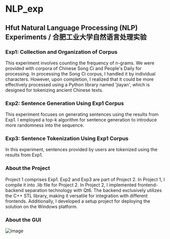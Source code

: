 # NLP_exp
## Hfut Natural Language Processing (NLP) Experiments / 合肥工业大学自然语言处理实验
### Exp1: Collection and Organization of Corpus
This experiment involves counting the frequency of n-grams. We were provided with corpora of Chinese Song Ci and People's Daily for processing. In processing the Song Ci corpus, I handled it by individual characters. However, upon completion, I realized that it could be more effectively processed using a Python library named 'jiayan', which is designed for tokenizing ancient Chinese texts.

### Exp2: Sentence Generation Using Exp1 Corpus
This experiment focuses on generating sentences using the results from Exp1. I employed a top-k algorithm for sentence generation to introduce more randomness into the sequence.

### Exp3: Sentence Tokenization Using Exp1 Corpus
In this experiment, sentences provided by users are tokenized using the results from Exp1.

### About the Project
Project 1 comprises Exp1. Exp2 and Exp3 are part of Project 2. In Project 1, I compile it into .lib file for Project 2. In Project 2, I implemented frontend-backend separation technology with Qt6. The backend exclusively utilizes the C++ STL library, making it versatile for integration with different frontends. Additionally, I developed a setup project for deploying the solution on the Windows platform.

### About the GUI
![image](https://github.com/NullHeart12/NLP_exp/assets/125792130/9f6a53dd-213d-424e-ae1f-a9afa17aab04)
